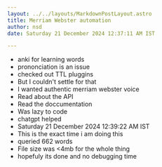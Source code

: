 ```yaml
---
layout: ../../layouts/MarkdownPostLayout.astro
title: Merriam Webster automation
author: nsd
date: Saturday 21 December 2024 12:37:11 AM IST

---
```


- anki for learning words
- prononciation is an issue
- checked out TTL pluggins
- But I couldn't settle for that
- I wanted authentic merriam webster voice
- Read about the API
- Read the doccumentation
- Was lazy to code
- chatgpt helped
- Saturday 21 December 2024 12:39:22 AM IST
- This is the exact time i am doing this
- queried 662 words
- File size was <4mb for the whole thing
- hopefuly its done and no debugging time
